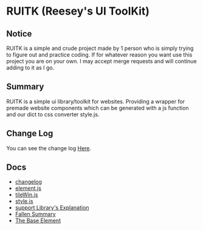 # RUITK (Reesey's UI ToolKit)

## Notice
RUITK is a simple and crude project made by 1 person who is simply trying to figure out and practice coding. If for whatever reason you want use this project you are on your own. I may accept merge requests and will continue adding to it as I go.

## Summary
RUITK is a simple ui library/toolkit for websites. Providing a wrapper for premade website components which can be generated with a js function and our dict to css converter style.js.

## Change Log
You can see the change log [Here](doc/changelog.md).

## Docs
 - [changelog](doc/changelog.md)
 - [element.js](doc/element.js.md)
 - [tileWin.js](doc/tileWin.js.md)
 - [style.js](doc/support/style.js.md)
 - [support Library's Explanation](doc/support/support%20Library's%20Explanation.md)
 - [Fallen Summary](doc/fallen/Fallen%20Summary.md)
 - [The Base Element](doc/fallen/The%20Base%20Element.md)
